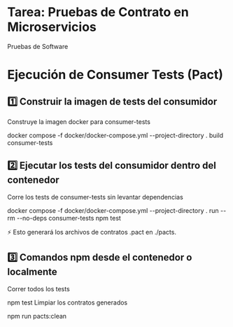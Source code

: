 # Tarea: Pruebas de Contrato en Microservicios
Pruebas de Software

# Ejecución de Consumer Tests (Pact)

## 1️⃣ Construir la imagen de tests del consumidor
Construye la imagen docker para consumer-tests

docker compose -f docker/docker-compose.yml --project-directory . build consumer-tests

## 2️⃣ Ejecutar los tests del consumidor dentro del contenedor
Corre los tests de consumer-tests sin levantar dependencias

docker compose -f docker/docker-compose.yml --project-directory . run --rm --no-deps consumer-tests npm test

⚡ Esto generará los archivos de contratos .pact en ./pacts.

## 3️⃣ Comandos npm desde el contenedor o localmente
Correr todos los tests

npm test
Limpiar los contratos generados

npm run pacts:clean
